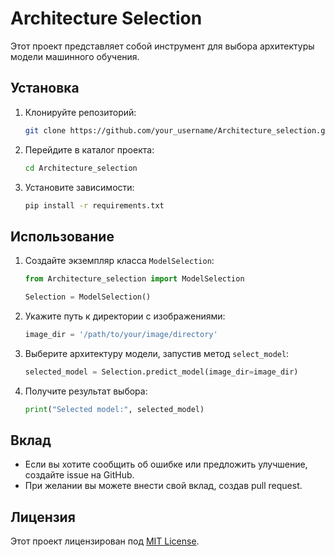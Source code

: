 # Architecture Selection

Этот проект представляет собой инструмент для выбора архитектуры модели машинного обучения.

## Установка

1. Клонируйте репозиторий:

    ```bash
    git clone https://github.com/your_username/Architecture_selection.git
    ```

2. Перейдите в каталог проекта:

    ```bash
    cd Architecture_selection
    ```

3. Установите зависимости:

    ```bash
    pip install -r requirements.txt
    ```

## Использование

1. Создайте экземпляр класса `ModelSelection`:

    ```python
    from Architecture_selection import ModelSelection

    Selection = ModelSelection()
    ```

2. Укажите путь к директории с изображениями:

    ```python
    image_dir = '/path/to/your/image/directory'
    ```

3. Выберите архитектуру модели, запустив метод `select_model`:

    ```python
    selected_model = Selection.predict_model(image_dir=image_dir)
    ```

4. Получите результат выбора:

    ```python
    print("Selected model:", selected_model)
    ```

## Вклад

- Если вы хотите сообщить об ошибке или предложить улучшение, создайте issue на GitHub.
- При желании вы можете внести свой вклад, создав pull request.

## Лицензия

Этот проект лицензирован под [MIT License](LICENSE).
